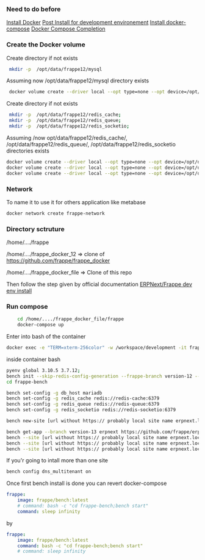
### Need to do before

[Install Docker](https://docs.docker.com/engine/install/ubuntu/)
[Post Install for development environement](https://docs.docker.com/engine/install/linux-postinstall/)
[Install docker-compose](https://docs.docker.com/compose/install/)
[Docker Compose Completion](https://docs.docker.com/compose/completion/)


### Create the Docker volume

Create directory if not exists
```sh
 mkdir -p  /opt/data/frappe12/mysql
```

Assuming now /opt/data/frappe12/mysql directory exists 
```sh
 docker volume create --driver local --opt type=none --opt device=/opt/data/frappe12/mysql --opt o=bind frappe12-mariadb-vol
```

Create directory if not exists
```sh
 mkdir -p  /opt/data/frappe12/redis_cache;
 mkdir -p  /opt/data/frappe12/redis_queue;
 mkdir -p  /opt/data/frappe12/redis_socketio; 
```

Assuming /now opt/data/frappe12/redis_cache/, /opt/data/frappe12/redis_queue/,  /opt/data/frappe12/redis_socketio directories exists
```sh
docker volume create --driver local --opt type=none --opt device=/opt/data/frappe12/redis_cache --opt o=bind frappe12-redis-cache-data;
docker volume create --driver local --opt type=none --opt device=/opt/data/frappe12/redis_queue --opt o=bind frappe12-redis-queue-data;
docker volume create --driver local --opt type=none --opt device=/opt/data/frappe12/redis_socketio --opt o=bind frappe12-redis-socketio-data;
```

### Network

To name it to use it for others application like metabase

```sh
docker network create frappe-network
```

### Directory sctruture

/home/..../frappe

/home/..../frappe_docker_12 => clone of https://github.com/frappe/frappe_docker

/home/..../frappe_docker_file => Clone of this repo

Then follow the step given by official documentation
[ERPNext/Frappe dev env install](https://github.com/frappe/frappe_docker/tree/develop/development)

### Run compose

```sh
    cd /home/..../frappe_docker_file/frappe
    docker-compose up
```


Enter into bash of the container
```sh
docker exec -e "TERM=xterm-256color" -w /workspace/development -it frappe12_frappe_1 bash
```

inside container bash

```sh
pyenv global 3.10.5 3.7.12;
bench init --skip-redis-config-generation --frappe-branch version-12 --python python3.7 frappe-bench;
cd frappe-bench

bench set-config -g db_host mariadb
bench set-config -g redis_cache redis://redis-cache:6379
bench set-config -g redis_queue redis://redis-queue:6379
bench set-config -g redis_socketio redis://redis-socketio:6379

bench new-site [url without https:// probably local site name erpnext.local manage into /etc/hosts for local dev env] --mariadb-root-password 123 --admin-password admin --no-mariadb-socket --db-name [dbname]

bench get-app --branch version-13 erpnext https://github.com/frappe/erpnext.git
bench --site [url without https:// probably local site name erpnext.local manage into /etc/hosts for local dev env] install-app erpnext
bench --site [url without https:// probably local site name erpnext.local manage into /etc/hosts for local dev env] set-config developer_mode 1
bench --site [url without https:// probably local site name erpnext.local manage into /etc/hosts for local dev env] clear-cache
```

If you'r going to intall more than one site

```sh
bench config dns_multitenant on
```


Once first bench install is done you can revert docker-compose

```yaml
frappe:
    image: frappe/bench:latest
    # command: bash -c "cd frappe-bench;bench start"
    command: sleep infinity
```
by
```yaml
frappe:
    image: frappe/bench:latest
    command: bash -c "cd frappe-bench;bench start"
    # command: sleep infinity
```


